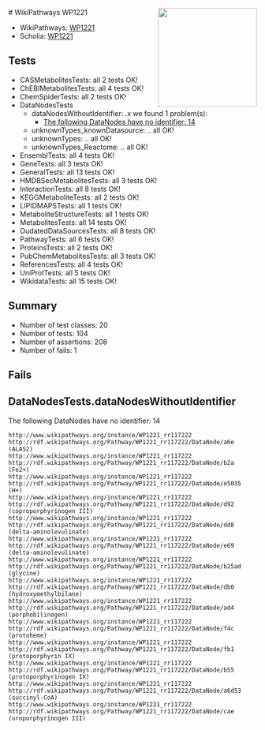 <img style="float: right; width: 200px" src="https://upload.wikimedia.org/wikipedia/commons/thumb/8/83/Wplogo_with_text_500.png/640px-Wplogo_with_text_500.png" />
# WikiPathways WP1221

* WikiPathways: [WP1221](https://new.wikipathways.org/pathways/WP1221)
* Scholia: [WP1221](https://scholia.toolforge.org/wikipathways/WP1221)
## Tests
* CASMetabolitesTests: all 2 tests OK!
* ChEBIMetabolitesTests: all 4 tests OK!
* ChemSpiderTests: all 2 tests OK!
* DataNodesTests
    * dataNodesWithoutIdentifier: .x we found 1 problem(s):
        * [The following DataNodes have no identifier: 14](#8792c494)
    * unknownTypes_knownDatasource: .. all OK!
    * unknownTypes: .. all OK!
    * unknownTypes_Reactome: .. all OK!
* EnsemblTests: all 4 tests OK!
* GeneTests: all 3 tests OK!
* GeneralTests: all 13 tests OK!
* HMDBSecMetabolitesTests: all 3 tests OK!
* InteractionTests: all 8 tests OK!
* KEGGMetaboliteTests: all 2 tests OK!
* LIPIDMAPSTests: all 1 tests OK!
* MetaboliteStructureTests: all 1 tests OK!
* MetabolitesTests: all 14 tests OK!
* OudatedDataSourcesTests: all 8 tests OK!
* PathwayTests: all 6 tests OK!
* ProteinsTests: all 2 tests OK!
* PubChemMetabolitesTests: all 3 tests OK!
* ReferencesTests: all 4 tests OK!
* UniProtTests: all 5 tests OK!
* WikidataTests: all 15 tests OK!


## Summary

* Number of test classes: 20
* Number of tests: 104
* Number of assertions: 208
* Number of fails: 1

## Fails

<a name="8792c494" />

## DataNodesTests.dataNodesWithoutIdentifier

The following DataNodes have no identifier: 14
```
http://www.wikipathways.org/instance/WP1221_rr117222 http://rdf.wikipathways.org/Pathway/WP1221_rr117222/DataNode/a6e (ALAS2)
http://www.wikipathways.org/instance/WP1221_rr117222 http://rdf.wikipathways.org/Pathway/WP1221_rr117222/DataNode/b2a (Fe2+)
http://www.wikipathways.org/instance/WP1221_rr117222 http://rdf.wikipathways.org/Pathway/WP1221_rr117222/DataNode/e5035 (H+)
http://www.wikipathways.org/instance/WP1221_rr117222 http://rdf.wikipathways.org/Pathway/WP1221_rr117222/DataNode/d92 (coproporphyrinogen III)
http://www.wikipathways.org/instance/WP1221_rr117222 http://rdf.wikipathways.org/Pathway/WP1221_rr117222/DataNode/dd8 (delta-aminolevulinate)
http://www.wikipathways.org/instance/WP1221_rr117222 http://rdf.wikipathways.org/Pathway/WP1221_rr117222/DataNode/e69 (delta-aminolevulinate)
http://www.wikipathways.org/instance/WP1221_rr117222 http://rdf.wikipathways.org/Pathway/WP1221_rr117222/DataNode/b25ad (glycine)
http://www.wikipathways.org/instance/WP1221_rr117222 http://rdf.wikipathways.org/Pathway/WP1221_rr117222/DataNode/db0 (hydroxymethylbilane)
http://www.wikipathways.org/instance/WP1221_rr117222 http://rdf.wikipathways.org/Pathway/WP1221_rr117222/DataNode/ad4 (porphobilinogen)
http://www.wikipathways.org/instance/WP1221_rr117222 http://rdf.wikipathways.org/Pathway/WP1221_rr117222/DataNode/f4c (protoheme)
http://www.wikipathways.org/instance/WP1221_rr117222 http://rdf.wikipathways.org/Pathway/WP1221_rr117222/DataNode/fb1 (protoporphyrin IX)
http://www.wikipathways.org/instance/WP1221_rr117222 http://rdf.wikipathways.org/Pathway/WP1221_rr117222/DataNode/b55 (protoporphyrinogen IX)
http://www.wikipathways.org/instance/WP1221_rr117222 http://rdf.wikipathways.org/Pathway/WP1221_rr117222/DataNode/a6d53 (succinyl-CoA)
http://www.wikipathways.org/instance/WP1221_rr117222 http://rdf.wikipathways.org/Pathway/WP1221_rr117222/DataNode/cae (uroporphyrinogen III)
```

